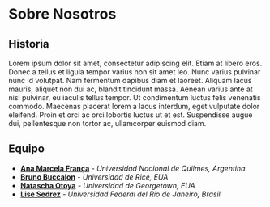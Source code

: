 # Sobre Nosotros

## Historia

Lorem ipsum dolor sit amet, consectetur adipiscing elit. Etiam at libero eros. Donec a tellus et ligula tempor varius non sit amet leo. Nunc varius pulvinar nunc id volutpat. Nam fermentum dapibus diam et laoreet. Aliquam lacus mauris, aliquet non dui ac, blandit tincidunt massa. Aenean varius ante at nisl pulvinar, eu iaculis tellus tempor. Ut condimentum luctus felis venenatis commodo. Maecenas placerat lorem a lacus interdum, eget vulputate dolor eleifend. Proin et orci ac orci lobortis luctus ut et est. Suspendisse augue dui, pellentesque non tortor ac, ullamcorper euismod diam.

## Equipo

- __[Ana Marcela França](https://independent.academia.edu/AnaMarcelaFran%C3%A7a)__ _- Universidad Nacional de Quilmes, Argentina_
- __[Bruno Buccalon](https://bruno.land)__  _- Universidad de Rice, EUA_
- __[Natascha Otoya](https://gufaculty360.georgetown.edu/s/contact/00336000014S9yuAAC/natascha-de-vasconcellos-otoya)__  _- Universidad de Georgetown, EUA_
- __[Lise Sedrez](http://sedrez.com/)__  _- Universidad Federal del Rio de Janeiro, Brasil_
